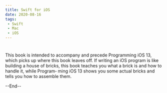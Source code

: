 ```yaml
---
title: Swift for iOS
date: 2020-08-16
tags:
 - Swift
 - Mac
 - iOS
---
```

# 



This book is intended to accompany and precede Programming iOS 13, which picks up where this book leaves off. If writing an iOS program is like building a house of bricks, this book teaches you what a brick is and how to handle it, while Program‐ ming iOS 13 shows you some actual bricks and tells you how to assemble them.

--End--
